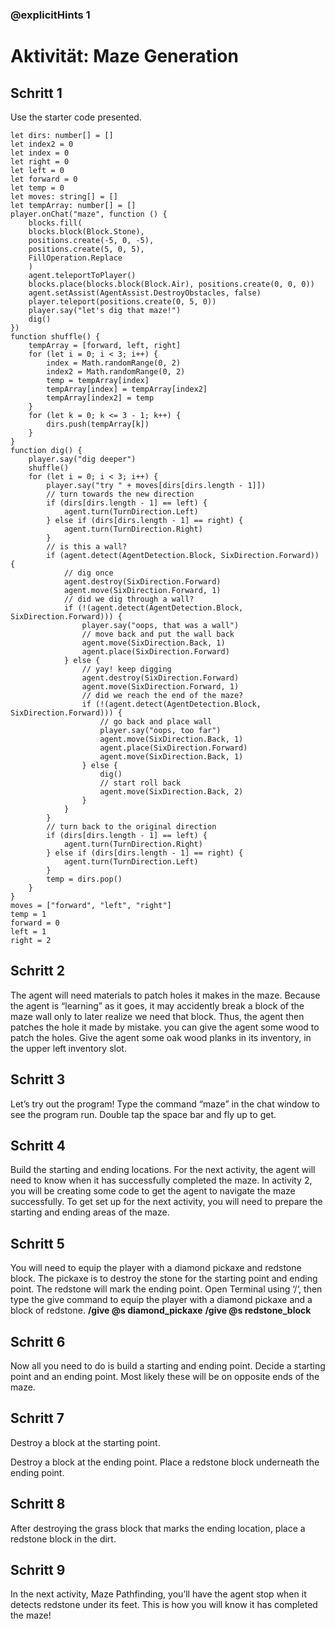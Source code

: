 ### @explicitHints 1
# Aktivität: Maze Generation

## Schritt 1
Use the starter code presented. 

```template
let dirs: number[] = []
let index2 = 0
let index = 0
let right = 0
let left = 0
let forward = 0
let temp = 0
let moves: string[] = []
let tempArray: number[] = []
player.onChat("maze", function () {
    blocks.fill(
    blocks.block(Block.Stone),
    positions.create(-5, 0, -5),
    positions.create(5, 0, 5),
    FillOperation.Replace
    )
    agent.teleportToPlayer()
    blocks.place(blocks.block(Block.Air), positions.create(0, 0, 0))
    agent.setAssist(AgentAssist.DestroyObstacles, false)
    player.teleport(positions.create(0, 5, 0))
    player.say("let's dig that maze!")
    dig()
})
function shuffle() {
    tempArray = [forward, left, right]
    for (let i = 0; i < 3; i++) {
        index = Math.randomRange(0, 2)
        index2 = Math.randomRange(0, 2)
        temp = tempArray[index]
        tempArray[index] = tempArray[index2]
        tempArray[index2] = temp
    }
    for (let k = 0; k <= 3 - 1; k++) {
        dirs.push(tempArray[k])
    }
}
function dig() {
    player.say("dig deeper")
    shuffle()
    for (let i = 0; i < 3; i++) {
        player.say("try " + moves[dirs[dirs.length - 1]])
        // turn towards the new direction
        if (dirs[dirs.length - 1] == left) {
            agent.turn(TurnDirection.Left)
        } else if (dirs[dirs.length - 1] == right) {
            agent.turn(TurnDirection.Right)
        }
        // is this a wall?
        if (agent.detect(AgentDetection.Block, SixDirection.Forward)) {
            // dig once
            agent.destroy(SixDirection.Forward)
            agent.move(SixDirection.Forward, 1)
            // did we dig through a wall?
            if (!(agent.detect(AgentDetection.Block, SixDirection.Forward))) {
                player.say("oops, that was a wall")
                // move back and put the wall back
                agent.move(SixDirection.Back, 1)
                agent.place(SixDirection.Forward)
            } else {
                // yay! keep digging
                agent.destroy(SixDirection.Forward)
                agent.move(SixDirection.Forward, 1)
                // did we reach the end of the maze?
                if (!(agent.detect(AgentDetection.Block, SixDirection.Forward))) {
                    // go back and place wall
                    player.say("oops, too far")
                    agent.move(SixDirection.Back, 1)
                    agent.place(SixDirection.Forward)
                    agent.move(SixDirection.Back, 1)
                } else {
                    dig()
                    // start roll back
                    agent.move(SixDirection.Back, 2)
                }
            }
        }
        // turn back to the original direction
        if (dirs[dirs.length - 1] == left) {
            agent.turn(TurnDirection.Right)
        } else if (dirs[dirs.length - 1] == right) {
            agent.turn(TurnDirection.Left)
        }
        temp = dirs.pop()
    }
}
moves = ["forward", "left", "right"]
temp = 1
forward = 0
left = 1
right = 2
```

## Schritt 2
The agent will need materials to patch holes it makes in the maze. Because the agent is “learning” as it goes, it may accidently break a block of the maze wall only to later realize we need that block. Thus, the agent then patches the hole it made by mistake. you can give the agent some wood to patch the holes. Give the agent some oak wood planks in its inventory, in the upper left inventory slot.

## Schritt 3
Let’s try out the program! Type the command “maze” in the chat window to see the program run. Double tap the space bar and fly up to get.

## Schritt 4
Build the starting and ending locations. For the next activity, the agent will need to know when it has successfully completed the maze. In activity 2, you will be creating some code to get the agent to navigate the maze successfully. To get set up for the next activity, you will need to prepare the starting and ending areas of the maze.

## Schritt 5
You will need to equip the player with a diamond pickaxe and redstone block. The pickaxe is to destroy the stone for the starting point and ending point. The redstone will mark the ending point. Open Terminal using ‘/‘, then type the give command to equip the player with a diamond pickaxe and a block of redstone. 
**/give @s diamond_pickaxe**
**/give @s redstone_block**

## Schritt 6
Now all you need to do is build a starting and ending point. Decide a starting point and an ending point. Most likely these will be on opposite ends of the maze.

## Schritt 7
Destroy a block at the starting point.

Destroy a block at the ending point. Place a redstone block underneath the ending point.

## Schritt 8
After destroying the grass block that marks the ending location, place a redstone block in the dirt.

## Schritt 9
In the next activity, Maze Pathfinding, you’ll have the agent stop when it detects redstone under its feet. This is how you will know it has completed the maze!

